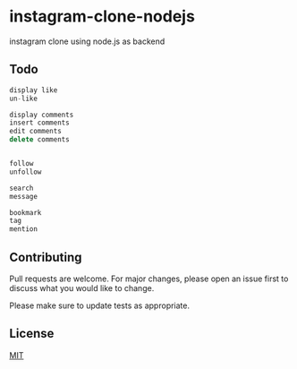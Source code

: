 # instagram-clone-nodejs

instagram clone using node.js as backend

## Todo

```javascript
display like
un-like

display comments
insert comments
edit comments
delete comments


follow
unfollow

search
message

bookmark
tag
mention
```

## Contributing

Pull requests are welcome. For major changes, please open an issue first
to discuss what you would like to change.

Please make sure to update tests as appropriate.

## License

[MIT](https://github.com/afifudinmtop/instagram-clone-nodejs/blob/main/LICENSE)
